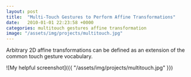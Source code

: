 ```yaml
---
layout: post
title:  "Multi-Touch Gestures to Perform Affine Transformations"
date:   2010-01-01 22:23:58 +0000
categories: multitouch gestures affine transformation
image: "/assets/img/projects/multitouch.jpg"
---
```

Arbitrary 2D affine transformations can be defined as an extension of the common touch gesture vocabulary.

![My helpful screenshot]({{ "/assets/img/projects/multitouch.jpg" }})
